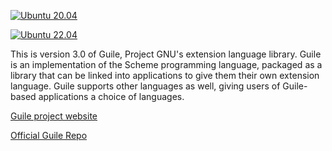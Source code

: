 [![Ubuntu 20.04](https://github.com/spk121/guile/actions/workflows/ubuntu-20.04.yml/badge.svg)](https://github.com/spk121/guile/actions/workflows/ubuntu-20.04.yml)

[![Ubuntu 22.04](https://github.com/spk121/guile/actions/workflows/ubuntu-22.04.yml/badge.svg)](https://github.com/spk121/guile/actions/workflows/ubuntu-22.04.yml)

This is version 3.0 of Guile, Project GNU's extension language library.
Guile is an implementation of the Scheme programming language, packaged
as a library that can be linked into applications to give them their own
extension language.  Guile supports other languages as well, giving
users of Guile-based applications a choice of languages.

[Guile project website](https://www.gnu.org/s/guile)

[Official Guile Repo](https://git.savannah.gnu.org/cgit/guile.git)

